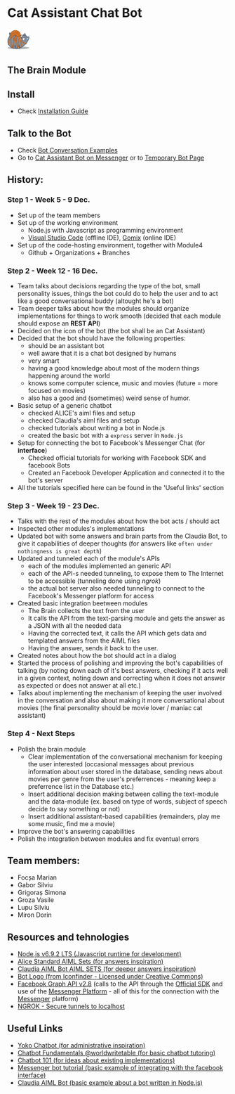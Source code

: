 # Cat Assistant Chat Bot

![cat](./images/cat_tied.png "Cat Assistant")

## The Brain Module

## Install
+ Check [Installation Guide](./INSTALL.MD)

## Talk to the Bot
+ Check [Bot Conversation Examples](./TALKS.MD)
+ Go to [Cat Assistant Bot on Messenger](https://www.messenger.com/t/catassistantrainbow) or to [Temporary Bot Page](https://be613f6b.ngrok.io)

## History:
### Step 1 - Week 5 - 9 Dec.

+ Set up of the team members
+ Set up of the working environment
    + Node.js with Javascript as programming environment
    + [Visual Studio Code](https://code.visualstudio.com/) (offline IDE), [Gomix](https://gomix.com/#!/project/tacit-rainbow) (online IDE)
+ Set up of the code-hosting environment, together with Module4
    + Github + Organizations + Branches

### Step 2 - Week 12 - 16 Dec.

+ Team talks about decisions regarding the type of the bot, small personality issues, things the bot could do to help the user and to act like a good conversational buddy (altought he's a bot)
+ Team deeper talks about how the modules should organize implementations for things to work smooth (decided that each module should expose an **REST API**)
+ Decided on the icon of the bot (the bot shall be an Cat Assistant) 
+ Decided that the bot should have the following properties:
    + should be an assistant bot
    + well aware that it is a chat bot designed by humans
    + very smart
    + having a good knowledge about most of the modern things happening around the world
    + knows some computer science, music and movies (future = more focused on movies)
    + also has a good and (sometimes) weird sense of humor.
+ Basic setup of a generic chatbot
    + checked ALICE's aiml files and setup
    + checked Claudia's aiml files and setup
    + checked tutorials about writing a bot in Node.js
    + created the basic bot with a `express` server in `Node.js`
+ Setup for connecting the bot to Facebook's Messenger Chat (for **interface**)
    + Checked official tutorials for working with Facebook SDK and facebook Bots
    + Created an Facebook Developer Application and connected it to the bot's server
+ All the tutorials specified here can be found in the 'Useful links' section

### Step 3 - Week 19 - 23 Dec.

+ Talks with the rest of the modules about how the bot acts / should act
+ Inspected other modules's implementations
+ Updated bot with some answers and brain parts from the Claudia Bot, to give it capabilities of deeper thoughts (for answers like `often under nothingness is great depth`)
+ Updated and tunneled each of the module's APIs
    + each of the modules implemented an generic API
    + each of the API-s needed tunneling, to expose them to The Internet to be accessible (tunneling done using _ngrok_)
    + the actual bot server also needed tunneling to connect to the Facebook's Messenger platform for access
+ Created basic integration beetween modules
    + The Brain collects the text from the user
    + It calls the API from the text-parsing module and gets the answer as a JSON with all the needed data
    + Having the corrected text, it calls the API which gets data and templated answers from the AIML files
    + Having the answer, sends it back to the user.
+ Created notes about how the bot should act in a dialog
+ Started the process of polishing and improving the bot's capabilities of talking (by noting down each of it's best answers, checking if it acts well in a given context, noting down and  correcting when it does not answer as expected or does not answer at all etc.)
+ Talks about implementing the mechanism of keeping the user involved in the conversation and also about making it more conversational about movies (the final personality should be movie lover / maniac cat assistant)

### Step 4 - Next Steps

+ Polish the brain module
    + Clear implementation of the conversational mechanism for keeping the user interested (occasional messages about previous information about user stored in the database, sending news about movies per genre from the user's preferrences - meaning keep a preferrence  list in the Database etc.)
    + Insert additional decision making between calling the text-module and the data-module (ex. based on type of words, subject of speech decide to say something or not)
    + Insert additional assistant-based capabilities (remainders, play me some music, find me a movie)
+ Improve the bot's answering capabilities
+ Polish the integration between modules and fix eventual errors

## Team members:
+ Focșa Marian
+ Gabor Silviu
+ Grigoraș Simona
+ Groza Vasile
+ Lupu Silviu
+ Miron Dorin

## Resources and tehnologies
+ [Node.js v6.9.2 LTS (Javascript runtime for development)](https://nodejs.org/en/)
+ [Alice Standard AIML Sets (for answers inspiration)](https://www.chatbots.org/ai_zone/viewthread/492/)
+ [Claudia AIML Bot AIML SETS (for deeper answers inspiration)](https://github.com/kirkins/Claudia-AIML-Bot-2)
+ [Bot Logo (from Iconfinder - Licensed under Creative Commons)](https://www.iconfinder.com/icons/182515/cat_tied_yarn_icon#size=256)
+ [Facebook Graph API v2.8](https://developers.facebook.com/docs/graph-api) (calls to the API through the [Official SDK](https://developers.facebook.com/docs/javascript/quickstart) and use of the [Messenger Platform](https://github.com/fbsamples/messenger-platform-samples) - all of this for the connection with the [Messenger](https://www.messenger.com/) platform)
+ [NGROK - Secure tunnels to localhost](https://ngrok.com/)

## Useful Links
+ [Yoko Chatbot (for administrative inspiration)](http://yokobot.com/index.php?p=about&s=miniuniverse)
+ [Chatbot Fundamentals @worldwritetable (for basic chatbot tutoring)](https://apps.worldwritable.com/tutorials/chatbot/)
+ [Chatbot 101 (for ideas about existing implementations)](https://www.chatbots.org/ai_zone/viewthread/492/)
+ [Messenger bot tutorial (basic example of integrating with the facebook interface)](https://github.com/jw84/messenger-bot-tutorial)
+ [Claudia AIML Bot (basic example about a bot written in Node.js)](https://github.com/kirkins/Claudia-AIML-Bot-2)
